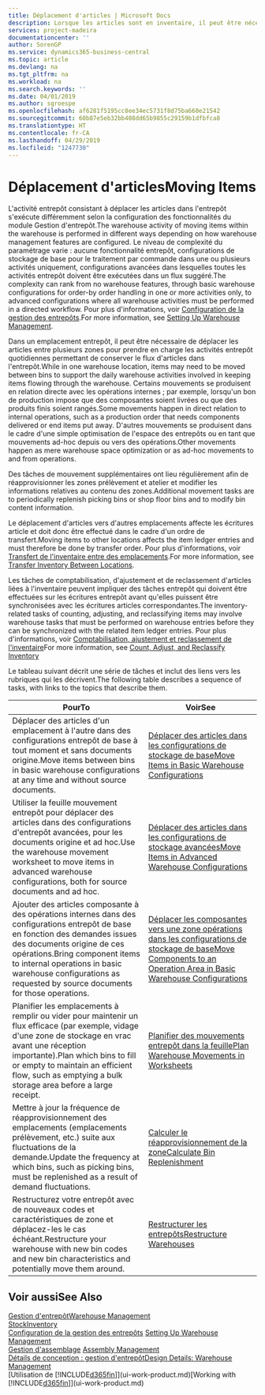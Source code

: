 ```yaml
---
title: Déplacement d'articles | Microsoft Docs
description: Lorsque les articles sont en inventaire, il peut être nécessaire de les déplacer entre plusieurs zones pour prendre en charge les activités entrepôt quotidiennes permettant de conserver le flux d'articles dans l'entrepôt. Certains mouvements se produisent en relation directe avec les opérations internes ; par exemple, lorsqu'un bon de production impose que des composantes soient livrées ou que des produits finis soient rangés. D'autres mouvements se produisent dans le cadre d'une simple optimisation de l'espace des entrepôts ou en tant que mouvements ad-hoc depuis ou vers des opérations.
services: project-madeira
documentationcenter: ''
author: SorenGP
ms.service: dynamics365-business-central
ms.topic: article
ms.devlang: na
ms.tgt_pltfrm: na
ms.workload: na
ms.search.keywords: ''
ms.date: 04/01/2019
ms.author: sgroespe
ms.openlocfilehash: af6281f5195cc8ee34ec5731f8d75ba660e21542
ms.sourcegitcommit: 60b87e5eb32bb408dd65b9855c29159b1dfbfca8
ms.translationtype: HT
ms.contentlocale: fr-CA
ms.lasthandoff: 04/29/2019
ms.locfileid: "1247730"
---
```

# <a name="moving-items"></a><span data-ttu-id="ff3bf-105">Déplacement d'articles</span><span class="sxs-lookup"><span data-stu-id="ff3bf-105">Moving Items</span></span>
<span data-ttu-id="ff3bf-106">L'activité entrepôt consistant à déplacer les articles dans l'entrepôt s'exécute différemment selon la configuration des fonctionnalités du module Gestion d'entrepôt.</span><span class="sxs-lookup"><span data-stu-id="ff3bf-106">The warehouse activity of moving items within the warehouse is performed in different ways depending on how warehouse management features are configured.</span></span> <span data-ttu-id="ff3bf-107">Le niveau de complexité du paramétrage varie : aucune fonctionnalité entrepôt, configurations de stockage de base pour le traitement par commande dans une ou plusieurs activités uniquement, configurations avancées dans lesquelles toutes les activités entrepôt doivent être exécutées dans un flux suggéré.</span><span class="sxs-lookup"><span data-stu-id="ff3bf-107">The complexity can rank from no warehouse features, through basic warehouse configurations for order-by order handling in one or more activities only, to advanced configurations where all warehouse activities must be performed in a directed workflow.</span></span> <span data-ttu-id="ff3bf-108">Pour plus d'informations, voir [Configuration de la gestion des entrepôts](warehouse-setup-warehouse.md).</span><span class="sxs-lookup"><span data-stu-id="ff3bf-108">For more information, see [Setting Up Warehouse Management](warehouse-setup-warehouse.md).</span></span>

<span data-ttu-id="ff3bf-109">Dans un emplacement entrepôt, il peut être nécessaire de déplacer les articles entre plusieurs zones pour prendre en charge les activités entrepôt quotidiennes permettant de conserver le flux d'articles dans l'entrepôt.</span><span class="sxs-lookup"><span data-stu-id="ff3bf-109">While in one warehouse location, items may need to be moved between bins to support the daily warehouse activities involved in keeping items flowing through the warehouse.</span></span> <span data-ttu-id="ff3bf-110">Certains mouvements se produisent en relation directe avec les opérations internes ; par exemple, lorsqu'un bon de production impose que des composantes soient livrées ou que des produits finis soient rangés.</span><span class="sxs-lookup"><span data-stu-id="ff3bf-110">Some movements happen in direct relation to internal operations, such as a production order that needs components delivered or end items put away.</span></span> <span data-ttu-id="ff3bf-111">D'autres mouvements se produisent dans le cadre d'une simple optimisation de l'espace des entrepôts ou en tant que mouvements ad-hoc depuis ou vers des opérations.</span><span class="sxs-lookup"><span data-stu-id="ff3bf-111">Other movements happen as mere warehouse space optimization or as ad-hoc movements to and from operations.</span></span>

<span data-ttu-id="ff3bf-112">Des tâches de mouvement supplémentaires ont lieu régulièrement afin de réapprovisionner les zones prélèvement et atelier et modifier les informations relatives au contenu des zones.</span><span class="sxs-lookup"><span data-stu-id="ff3bf-112">Additional movement tasks are to periodically replenish picking bins or shop floor bins and to modify bin content information.</span></span>

<span data-ttu-id="ff3bf-113">Le déplacement d'articles vers d'autres emplacements affecte les écritures article et doit donc être effectué dans le cadre d'un ordre de transfert.</span><span class="sxs-lookup"><span data-stu-id="ff3bf-113">Moving items to other locations affects the item ledger entries and must therefore be done by transfer order.</span></span> <span data-ttu-id="ff3bf-114">Pour plus d'informations, voir [Transfert de l'inventaire entre des emplacements](inventory-how-transfer-between-locations.md).</span><span class="sxs-lookup"><span data-stu-id="ff3bf-114">For more information, see [Transfer Inventory Between Locations](inventory-how-transfer-between-locations.md).</span></span>  

<span data-ttu-id="ff3bf-115">Les tâches de comptabilisation, d'ajustement et de reclassement d'articles liées à l'inventaire peuvent impliquer des tâches entrepôt qui doivent être effectuées sur les écritures entrepôt avant qu'elles puissent être synchronisées avec les écritures articles correspondantes.</span><span class="sxs-lookup"><span data-stu-id="ff3bf-115">The inventory-related tasks of counting, adjusting, and reclassifying items may involve warehouse tasks that must be performed on warehouse entries before they can be synchronized with the related item ledger entries.</span></span> <span data-ttu-id="ff3bf-116">Pour plus d'informations, voir [Comptabilisation, ajustement et reclassement de l'inventaire](inventory-how-count-adjust-reclassify.md)</span><span class="sxs-lookup"><span data-stu-id="ff3bf-116">For more information, see [Count, Adjust, and Reclassify Inventory](inventory-how-count-adjust-reclassify.md)</span></span>  

 <span data-ttu-id="ff3bf-117">Le tableau suivant décrit une série de tâches et inclut des liens vers les rubriques qui les décrivent.</span><span class="sxs-lookup"><span data-stu-id="ff3bf-117">The following table describes a sequence of tasks, with links to the topics that describe them.</span></span>   

|<span data-ttu-id="ff3bf-118">**Pour**</span><span class="sxs-lookup"><span data-stu-id="ff3bf-118">**To**</span></span>|<span data-ttu-id="ff3bf-119">**Voir**</span><span class="sxs-lookup"><span data-stu-id="ff3bf-119">**See**</span></span>|  
|------------|-------------|  
|<span data-ttu-id="ff3bf-120">Déplacer des articles d'un emplacement à l'autre dans des configurations entrepôt de base à tout moment et sans documents origine.</span><span class="sxs-lookup"><span data-stu-id="ff3bf-120">Move items between bins in basic warehouse configurations at any time and without source documents.</span></span>|[<span data-ttu-id="ff3bf-121">Déplacer des articles dans les configurations de stockage de base</span><span class="sxs-lookup"><span data-stu-id="ff3bf-121">Move Items in Basic Warehouse Configurations</span></span>](warehouse-how-to-move-items-ad-hoc-in-basic-warehousing.md)|
|<span data-ttu-id="ff3bf-122">Utiliser la feuille mouvement entrepôt pour déplacer des articles dans des configurations d'entrepôt avancées, pour les documents origine et ad hoc.</span><span class="sxs-lookup"><span data-stu-id="ff3bf-122">Use the warehouse movement worksheet to move items in advanced warehouse configurations, both for source documents and ad hoc.</span></span>|[<span data-ttu-id="ff3bf-123">Déplacer des articles dans les configurations de stockage avancées</span><span class="sxs-lookup"><span data-stu-id="ff3bf-123">Move Items in Advanced Warehouse Configurations</span></span>](warehouse-how-to-move-items-in-advanced-warehousing.md)|  
|<span data-ttu-id="ff3bf-124">Ajouter des articles composante à des opérations internes dans des configurations entrepôt de base en fonction des demandes issues des documents origine de ces opérations.</span><span class="sxs-lookup"><span data-stu-id="ff3bf-124">Bring component items to internal operations in basic warehouse configurations as requested by source documents for those operations.</span></span>|[<span data-ttu-id="ff3bf-125">Déplacer les composantes vers une zone opérations dans les configurations de stockage de base</span><span class="sxs-lookup"><span data-stu-id="ff3bf-125">Move Components to an Operation Area in Basic Warehouse Configurations</span></span>](warehouse-how-to-move-components-to-an-operation-area-in-basic-warehousing.md)|
|<span data-ttu-id="ff3bf-126">Planifier les emplacements à remplir ou vider pour maintenir un flux efficace (par exemple, vidage d'une zone de stockage en vrac avant une réception importante).</span><span class="sxs-lookup"><span data-stu-id="ff3bf-126">Plan which bins to fill or empty to maintain an efficient flow, such as emptying a bulk storage area before a large receipt.</span></span>|[<span data-ttu-id="ff3bf-127">Planifier des mouvements entrepôt dans la feuille</span><span class="sxs-lookup"><span data-stu-id="ff3bf-127">Plan Warehouse Movements in Worksheets</span></span>](warehouse-how-to-plan-warehouse-movements-in-worksheets.md)|
|<span data-ttu-id="ff3bf-128">Mettre à jour la fréquence de réapprovisionnement des emplacements (emplacements prélèvement, etc.) suite aux fluctuations de la demande.</span><span class="sxs-lookup"><span data-stu-id="ff3bf-128">Update the frequency at which bins, such as picking bins, must be replenished as a result of demand fluctuations.</span></span>|[<span data-ttu-id="ff3bf-129">Calculer le réapprovisionnement de la zone</span><span class="sxs-lookup"><span data-stu-id="ff3bf-129">Calculate Bin Replenishment</span></span>](warehouse-how-to-calculate-bin-replenishment.md)|
|<span data-ttu-id="ff3bf-130">Restructurez votre entrepôt avec de nouveaux codes et caractéristiques de zone et déplacez-les le cas échéant.</span><span class="sxs-lookup"><span data-stu-id="ff3bf-130">Restructure your warehouse with new bin codes and new bin characteristics and potentially move them around.</span></span>|[<span data-ttu-id="ff3bf-131">Restructurer les entrepôts</span><span class="sxs-lookup"><span data-stu-id="ff3bf-131">Restructure Warehouses</span></span>](warehouse-how-to-restructure-warehouses.md)|  

## <a name="see-also"></a><span data-ttu-id="ff3bf-132">Voir aussi</span><span class="sxs-lookup"><span data-stu-id="ff3bf-132">See Also</span></span>  
[<span data-ttu-id="ff3bf-133">Gestion d'entrepôt</span><span class="sxs-lookup"><span data-stu-id="ff3bf-133">Warehouse Management</span></span>](warehouse-manage-warehouse.md)  
[<span data-ttu-id="ff3bf-134">Stock</span><span class="sxs-lookup"><span data-stu-id="ff3bf-134">Inventory</span></span>](inventory-manage-inventory.md)  
<span data-ttu-id="ff3bf-135">[Configuration de la gestion des entrepôts](warehouse-setup-warehouse.md)   </span><span class="sxs-lookup"><span data-stu-id="ff3bf-135">[Setting Up Warehouse Management](warehouse-setup-warehouse.md)   </span></span>  
<span data-ttu-id="ff3bf-136">[Gestion d'assemblage](assembly-assemble-items.md)  </span><span class="sxs-lookup"><span data-stu-id="ff3bf-136">[Assembly Management](assembly-assemble-items.md)  </span></span>  
[<span data-ttu-id="ff3bf-137">Détails de conception : gestion d'entrepôt</span><span class="sxs-lookup"><span data-stu-id="ff3bf-137">Design Details: Warehouse Management</span></span>](design-details-warehouse-management.md)  
<span data-ttu-id="ff3bf-138">[Utilisation de [!INCLUDE[d365fin](includes/d365fin_md.md)]](ui-work-product.md)</span><span class="sxs-lookup"><span data-stu-id="ff3bf-138">[Working with [!INCLUDE[d365fin](includes/d365fin_md.md)]](ui-work-product.md)</span></span>
